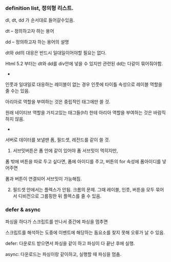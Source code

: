 ### definition list, 정의형 리스트.
dl, dt, dd 가 순서대로 들어갈수있음.

dt – 정의하고자 하는 용어

dd – 정의하고자 하는 용어의 설명

dt와 dd의 대응은 반드시 일대일이어야할 필요는 없다.

Html 5.2 부터는 dt와 dd를 div안에 넣을 수 있지만 관련된 dd는 다같이 묶어줘야함.

+
인풋과 일대일로 대응하는 레이블이 없는 경우 인풋에 타이틀 속성으로 레이블 역할을 줄 수는 있음. 

아리아로 역할을 부여하는 것은 중립적인 태그에만 쓸 것. 

원래 네이티브 역할을 가지고있는 태그들(h1) 한테 아리아 역할을 부여하는 것은 바람직하지 않음.

+
서버로 데이터를 보낼땐 폼, 필드셋, 레전드를 같이 쓸 것. 

1.	서브밋버튼은 폼 안에 같이 있어야 폼 서브밋이 먹히지만, 

폼 밖에 버튼을 따로 두고 싶다면, 폼에 아이디를 주고, 버튼의 for 속성에 폼아이디를 넣어주면

폼과 버튼이 연결되어 서브밋이 가능해짐.

2.	필드셋 안에서는 플렉스가 안됨. 크롬의 문제.
그때 레이블, 인풋, 버튼을 모두 묶어서 디비전으로 그룹핑한 뒤 플렉스를 줄 수 있음.

### defer & async
파싱을 하다가 스크립트를 만나서 중간에 파싱을 멈추면

스크립트를 해석하는 도중에 이벤트에 해당하는 돔요소를 찾지 못해 오류가 날 수 있음.

defer: 다운로드 받으면서 파싱을 같이 하고 파싱이 다 끝난 후에 실행. 

async: 다운로드는 파싱이랑 같이하고, 실행할 때 파싱을 멈춤.




